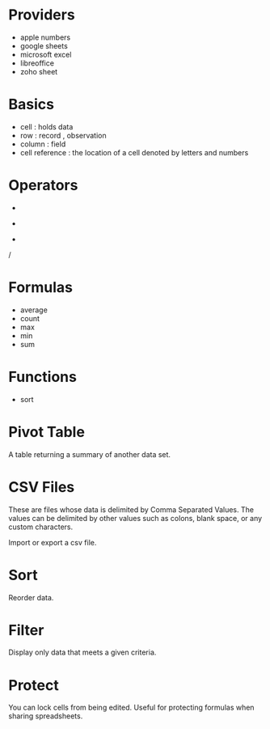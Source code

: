 # Providers

- apple numbers
- google sheets
- microsoft excel
- libreoffice
- zoho sheet

# Basics

- cell : holds data
- row : record , observation
- column : field
- cell reference : the location of a cell denoted by letters and numbers

# Operators

+
-
*
/

# Formulas

- average
- count
- max
- min
- sum

# Functions

- sort

# Pivot Table

A table returning a summary of another data set.

# CSV Files

These are files whose data is delimited by Comma Separated Values.
The values can be delimited by other values such as colons, blank space, or any custom characters.

Import or export a csv file.

# Sort

Reorder data.

# Filter

Display only data that meets a given criteria.

# Protect

You can lock cells from being edited. Useful for protecting formulas when sharing spreadsheets.

